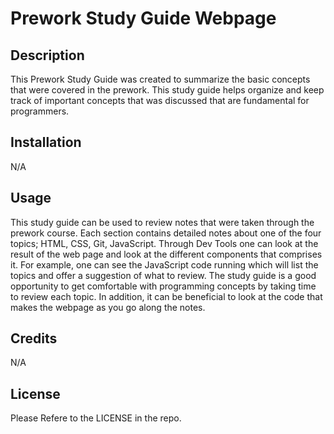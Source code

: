
# Prework Study Guide Webpage



## Description

This Prework Study Guide was created to summarize the basic concepts that were covered in the prework.  This study guide helps organize and keep track of important concepts that was discussed that are fundamental for programmers.   

## Installation

N/A

## Usage

This study guide can be used to review notes that were taken through the prework course.  Each section contains detailed notes about one of the four topics; HTML, CSS, Git, JavaScript.  Through Dev Tools one can look at the result of the web page and look at the different components that comprises it.  For example, one can see the JavaScript code running which will list the topics and offer a suggestion of what to review.  The study guide is a good opportunity to get comfortable with programming concepts by taking time to review each topic. In addition, it can be beneficial to look at the code that makes the webpage as you go along the notes.

## Credits

N/A

## License

Please Refere to the LICENSE in the repo.